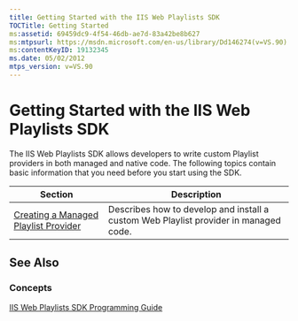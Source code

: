 ```yaml
---
title: Getting Started with the IIS Web Playlists SDK
TOCTitle: Getting Started
ms:assetid: 69459dc9-4f54-46db-ae7d-83a42be8b627
ms:mtpsurl: https://msdn.microsoft.com/en-us/library/Dd146274(v=VS.90)
ms:contentKeyID: 19132345
ms.date: 05/02/2012
mtps_version: v=VS.90
---
```


# Getting Started with the IIS Web Playlists SDK

The IIS Web Playlists SDK allows developers to write custom Playlist providers in both managed and native code. The following topics contain basic information that you need before you start using the SDK.

|Section|Description|
|--- |--- |
|[Creating a Managed Playlist Provider](https://msdn.microsoft.com/library/dd146272)|Describes how to develop and install a custom Web Playlist provider in managed code.|


## See Also

### Concepts

[IIS Web Playlists SDK Programming Guide](iis-web-playlists-sdk-programming-guide.md)

